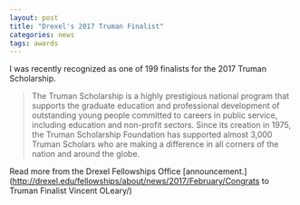 ```yaml
---
layout: post
title: "Drexel's 2017 Truman Finalist"
categories: news
tags: awards
---
```


I was recently recognized as one of 199 finalists for the 2017 Truman Scholarship. 

>The Truman Scholarship is a highly prestigious national program that supports the graduate education and professional development of outstanding young people committed to careers in public service, including education and non-profit sectors. Since its creation in 1975, the Truman Scholarship Foundation has supported almost 3,000 Truman Scholars who are making a difference in all corners of the nation and around the globe.

Read more from the Drexel Fellowships Office [announcement.](http://drexel.edu/fellowships/about/news/2017/February/Congrats to Truman Finalist Vincent OLeary/)